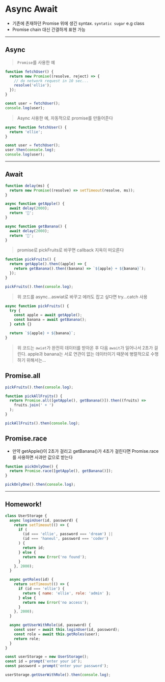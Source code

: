 # Async Await

- 기존에 존재하던 Promise 위에 생긴 syntax. `syntatic sugar` e.g class
- Promise chain 대신 간결하게 표현 가능

---

## Async

> `Promise`를 사용한 예

```js
function fetchUser() {
  return new Promise((resolve, reject) => {
    // do network request in 10 sec...
    resolve('ellie');
  });
}

const user = fetchUser();
console.log(user);
```

> Async 사용한 예, 자동적으로 promise를 만들어준다

```js
async function fetchUser() {
  return 'ellie';
}

const user = fetchUser();
user.then(console.log);
console.log(user);
```

---

## Await

```js
function delay(ms) {
  return new Promise((resolve) => setTimeout(resolve, ms));
}

async function getApple() {
  await delay(2000);
  return '🍎';
}

async function getBanana() {
  await delay(2000);
  return '🍌';
}
```

> promise로 pickFruits로 바꾸면 callback 지옥이 떠오른다

```js
function pickFruits() {
  return getApple().then((apple) => {
    return getBanana().then((banana) => `${apple} + ${banana}`);
  });
}

pickFruits().then(console.log);
```

> 위 코드를 async...aswiat로 바꾸고 에러도 잡고 싶다면 try...catch 사용

```js
async function pickFruits() {
  try {
    const apple = await getApple();
    const banana = await getBanana();
  } catch {}

  return `${apple} + ${banana}`;
}
```

> 위 코드는 `awiat`가 완전히 데이터를 받아온 후 다음 `await`가 일어나서 2초가 걸린다. apple과 banana는 서로 연관이 없는 데이터이기 때문에 병렬적으로 수행하기 위해서는...

## Promise.all

```js
pickFruits().then(console.log);

function pickAllFruits() {
  return Promise.all([getApple(), getBanana()]).then((fruits) =>
    fruits.join(' + ')
  );
}

pickAllFruits().then(console.log);
```

## Promise.race

- 만약 getApple()이 2초가 걸리고 getBanana()가 4초가 걸린다면 Promise.race를 사용하면 사과만 값으로 받는다

```js
function pickOnlyOne() {
  return Promise.race([getApple(), getBanana()]);
}

pickOnlyOne().then(console.log);
```

---

## Homework!

```js
class UserStorage {
  async loginUser(id, password) {
    return setTimeout(() => {
      if (
        (id === 'ellie', password === 'dream') ||
        (id === 'haneul', password === 'coder')
      ) {
        return id;
      } else {
        return new Error('no found');
      }
    }, 2000);
  }

  async getRoles(id) {
    return setTimeout(() => {
      if (id === 'ellie') {
        return { name: 'ellie', role: 'admin' };
      } else {
        return new Error('no access');
      }
    }, 2000);
  }

  async getUserWithRole(id, password) {
    const user = await this.loginUser(id, password);
    const role = await this.getRoles(user);
    return role;
  }
}

const userStorage = new UserStorage();
const id = prompt('enter your id');
const password = prompt('enter your password');

userStorage.getUserWithRole().then(console.log);
```

